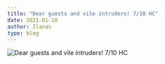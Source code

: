 ```yaml
---
title: "Dear guests and vile intruders! 7/10 HC"
date: 2021-01-10
author: Ilanas
type: blog
---
```


![Dear guests and vile intruders! 7/10 HC](/posts/2021-01-10/WoWScrnShot_011021_225618.jpg)
<!--more-->

